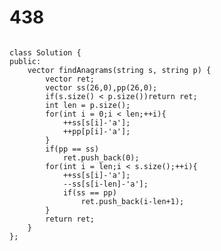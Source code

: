 # 438
<code>
class Solution {
public:
    vector<int> findAnagrams(string s, string p) {
        vector<int> ret;
        vector<int> ss(26,0),pp(26,0);
        if(s.size() < p.size())return ret;
        int len = p.size();
        for(int i = 0;i < len;++i){
            ++ss[s[i]-'a'];
            ++pp[p[i]-'a'];
        }
        if(pp == ss)
            ret.push_back(0);
        for(int i = len;i < s.size();++i){
            ++ss[s[i]-'a'];
            --ss[s[i-len]-'a'];
            if(ss == pp)
                ret.push_back(i-len+1);
        }
        return ret;
    }
};
</code>
